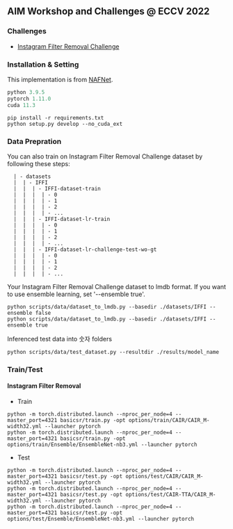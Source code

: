 ## AIM Workshop and Challenges @ ECCV 2022

### Challenges
- [Instagram Filter Removal Challenge](https://codalab.lisn.upsaclay.fr/competitions/5081#learn_the_details)

### Installation & Setting
This implementation is from [NAFNet](https://github.com/megvii-model/NAFNet). 

```python
python 3.9.5
pytorch 1.11.0
cuda 11.3
```

```
pip install -r requirements.txt
python setup.py develop --no_cuda_ext
```

### Data Prepration
You can also train on Instagram Filter Removal Challenge dataset by following these steps:
```
  | - datasets
  |  | - IFFI
  |  |  | - IFFI-dataset-train
  |  |  |  | - 0
  |  |  |  | - 1
  |  |  |  | - 2
  |  |  |  | - ...
  |  |  | - IFFI-dataset-lr-train
  |  |  |  | - 0
  |  |  |  | - 1
  |  |  |  | - 2
  |  |  |  | - ...
  |  |  | - IFFI-dataset-lr-challenge-test-wo-gt
  |  |  |  | - 0
  |  |  |  | - 1
  |  |  |  | - 2
  |  |  |  | - ...
```
Your Instagram Filter Removal Challenge dataset to lmdb format. If you want to use ensemble learning, set '--ensemble true'.
```
python scripts/data/dataset_to_lmdb.py --basedir ./datasets/IFFI --ensemble false
python scripts/data/dataset_to_lmdb.py --basedir ./datasets/IFFI --ensemble true
```

Inferenced test data into 숫자 folders
```
python scripts/data/test_dataset.py --resultdir ./results/model_name
```

### Train/Test
#### Instagram Filter Removal
- Train
```
python -m torch.distributed.launch --nproc_per_node=4 --master_port=4321 basicsr/train.py -opt options/train/CAIR/CAIR_M-width32.yml --launcher pytorch
python -m torch.distributed.launch --nproc_per_node=4 --master_port=4321 basicsr/train.py -opt options/train/Ensemble/EnsembleNet-nb3.yml --launcher pytorch

```
- Test
```
python -m torch.distributed.launch --nproc_per_node=4 --master_port=4321 basicsr/test.py -opt options/test/CAIR/CAIR_M-width32.yml --launcher pytorch
python -m torch.distributed.launch --nproc_per_node=4 --master_port=4321 basicsr/test.py -opt options/test/CAIR-TTA/CAIR_M-width32.yml --launcher pytorch
python -m torch.distributed.launch --nproc_per_node=4 --master_port=4321 basicsr/test.py -opt options/test/Ensemble/EnsembleNet-nb3.yml --launcher pytorch
```

